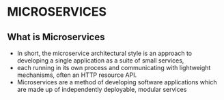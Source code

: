 # MICROSERVICES

## What is Microservices
* In short, the microservice architectural style is an approach to developing a single application as a suite of small services,
* each running in its own process and communicating with lightweight mechanisms, often an HTTP resource API.
* Microservices are a method of developing software applications which are made up of independently deployable, modular services
